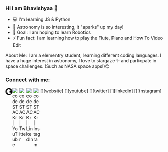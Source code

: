 ### Hi I am Bhavishyaa 👋

- 💻 I'm learning JS & Python
- 🚀 Astronomy is so interesting, it "sparks" up my day!
- 🤖 Goal: I am hoping to learn Robotics
- ⚡ Fun fact: I am learning how to play the Flute, Piano and How To Video Edit

About Me:
I am a elementry student, learning different coding languages. I have a huge interest in astronomy, I love to stargaze ✨ and particpate in space
challenges. (Such as NASA space apps!)😊 


### Connect with me:

[<img align="left" alt="codeSTACKr.com" width="22px" src="https://raw.githubusercontent.com/iconic/open-iconic/master/svg/globe.svg" />][website]
[<img align="left" alt="codeSTACKr | YouTube" width="22px" src="https://cdn.jsdelivr.net/npm/simple-icons@v3/icons/youtube.svg" />][youtube]
[<img align="left" alt="codeSTACKr | Twitter" width="22px" src="https://cdn.jsdelivr.net/npm/simple-icons@v3/icons/twitter.svg" />][twitter]
[<img align="left" alt="codeSTACKr | LinkedIn" width="22px" src="https://cdn.jsdelivr.net/npm/simple-icons@v3/icons/linkedin.svg" />][linkedin]
[<img align="left" alt="codeSTACKr | Instagram" width="22px" src="https://cdn.jsdelivr.net/npm/simple-icons@v3/icons/instagram.svg" />][instagram]

<br />
